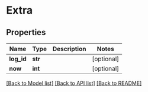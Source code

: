# Extra

## Properties
Name | Type | Description | Notes
------------ | ------------- | ------------- | -------------
**log_id** | **str** |  | [optional] 
**now** | **int** |  | [optional] 

[[Back to Model list]](../README.md#documentation-for-models) [[Back to API list]](../README.md#documentation-for-api-endpoints) [[Back to README]](../README.md)

